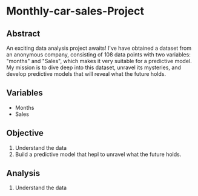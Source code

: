 # Monthly-car-sales-Project

## Abstract
An exciting data analysis project awaits! I've have obtained a dataset from an anonymous company, consisting of 108 data points with two variables: "months" and "Sales", which makes it very suitable for a predictive model. My mission is to dive deep into this dataset, unravel its mysteries, and develop predictive models that will reveal what the future holds.

## Variables
- Months
- Sales

## Objective
1. Understand the data
2. Build a predictive model that hepl to unravel what the future holds.

## Analysis
1. Understand the data
